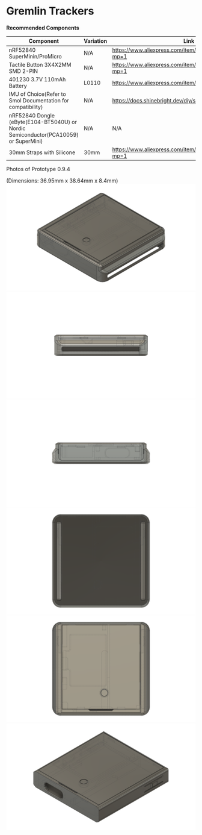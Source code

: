 # Gremlin Trackers

**Recommended Components**

| Component | Variation | Link |
| --- | --- | --- |
| nRF52840 SuperMinin/ProMicro | N/A | https://www.aliexpress.com/item/1005007738886550.html?mp=1 |
| Tactile Button 3X4X2MM SMD 2-PIN | N/A | https://www.aliexpress.com/item/1005007004194449.html?mp=1 |
| 401230 3.7V 110mAh Battery | L0110 | https://www.aliexpress.com/item/714331867.html?mp=1 |
| IMU of Choice(Refer to Smol Documentation for compatibility) | N/A | https://docs.shinebright.dev/diy/smol-slime.html#tracker |
| nRF52840 Dongle (eByte(E104-BT5040U) or Nordic Semiconductor(PCA10059) or SuperMini) | N/A | N/A |
| 30mm Straps with Silicone | 30mm | https://www.aliexpress.com/item/1005003917576160.html?mp=1 |

Photos of Prototype 0.9.4

(Dimensions: 36.95mm x 38.64mm x 8.4mm)
![GremlinTracker1](https://github.com/ManicQuinn/SlimeVR-Gremlin/blob/main/photos/GremlinTrackers1.png?raw=true)
![GremlinTracker2](https://github.com/ManicQuinn/SlimeVR-Gremlin/blob/main/photos/GremlinTrackers2.png?raw=true)
![GremlinTracker3](https://github.com/ManicQuinn/SlimeVR-Gremlin/blob/main/photos/GremlinTrackers3.png?raw=true)
![GremlinTracker4](https://github.com/ManicQuinn/SlimeVR-Gremlin/blob/main/photos/GremlinTrackers4.png?raw=true)
![GremlinTracker5](https://github.com/ManicQuinn/SlimeVR-Gremlin/blob/main/photos/GremlinTrackers5.png?raw=true)
![GremlinTracker6](https://github.com/ManicQuinn/SlimeVR-Gremlin/blob/main/photos/GremlinTrackers6.png?raw=true)
